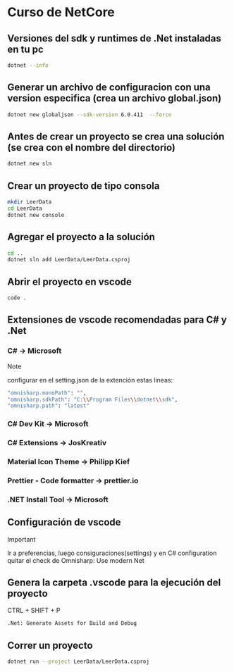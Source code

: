# Curso de NetCore

## Versiones del sdk y runtimes de .Net instaladas en tu pc
``` bash
dotnet --info
```

## Generar un archivo de configuracion con una version especifica (crea un archivo global.json)
``` bash
dotnet new globaljson --sdk-version 6.0.411  --force
```

## Antes de crear un proyecto se crea una solución (se crea con el nombre del directorio)
``` bash
dotnet new sln
```

## Crear un proyecto de tipo consola
``` bash
mkdir LeerData
cd LeerData
dotnet new console
```

## Agregar el proyecto a la solución
``` bash
cd ..
dotnet sln add LeerData/LeerData.csproj
```

## Abrir el proyecto en vscode
``` bash
code .
```

## Extensiones de vscode recomendadas para C# y .Net
### C#                         -> Microsoft

>[!NOTE]  
>configurar en el setting.json de la extención estas lineas:

``` bash
"omnisharp.monoPath": "",
"omnisharp.sdkPath": "C:\\Program Files\\dotnet\\sdk",
"omnisharp.path": "latest"
```

### C# Dev Kit                 -> Microsoft
### C# Extensions              -> JosKreativ
### Material Icon Theme        -> Philipp Kief
### Prettier - Code formatter  -> prettier.io
### .NET Install Tool          -> Microsoft

## Configuración de vscode
>[!IMPORTANT]
> Ir a preferencias, luego consiguraciones(settings) y en C# 
> configuration quitar el check de Omnisharp: Use modern Net 

## Genera la carpeta .vscode para la ejecución del proyecto 
  CTRL + SHIFT + P
``` bash
.Net: Generate Assets for Build and Debug
```

## Correr un proyecto
``` bash
dotnet run --project LeerData/LeerData.csproj
```
